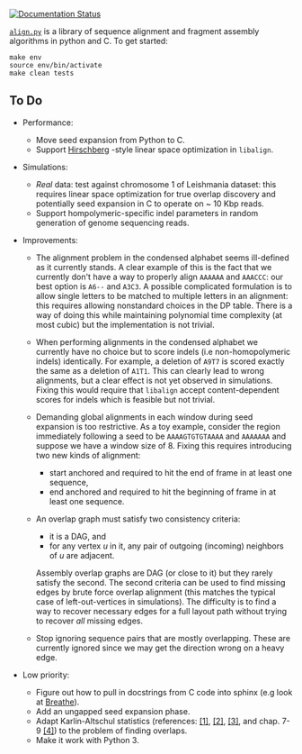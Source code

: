 [![Documentation Status](https://readthedocs.org/projects/alignpy/badge/?version=latest)](http://alignpy.readthedocs.org/en/latest/?badge=latest)

[`align.py`](https://alignpy.readthedocs.org/) is a library of sequence alignment and
fragment assembly algorithms in python and C. To get started:

```shell
make env
source env/bin/activate
make clean tests
```

## To Do

* Performance:
  * Move seed expansion from Python to C.
  * Support [Hirschberg](https://en.wikipedia.org/wiki/Hirschberg\'s_algorithm) -style
    linear space optimization in `libalign`.
* Simulations:
    * *Real* data: test against chromosome 1 of Leishmania dataset: this
      requires linear space optimization for true overlap discovery and
      potentially seed expansion in C to operate on ~ 10 Kbp reads.
    * Support hompolymeric-specific indel parameters in random generation of
      genome sequencing reads.
* Improvements:
    * The alignment problem in the condensed alphabet seems ill-defined as it
      currently stands. A clear example of this is the fact that we currently
      don't have a way to properly align `AAAAAA` and `AAACCC`: our best option
      is `A6--` and `A3C3`. A possible complicated formulation is to allow
      single letters to be matched to multiple letters in an alignment:
      this requires allowing nonstandard choices in the DP table. There is a
      way of doing this while maintaining polynomial time complexity (at most
      cubic) but the implementation is not trivial.
    * When performing alignments in the condensed alphabet we currently have
      no choice but to score indels (i.e non-homopolymeric indels) identically.
      For example, a deletion of `A9T7` is scored exactly the same as a
      deletion of `A1T1`. This can clearly lead to wrong alignments, but a
      clear effect is not yet observed in simulations. Fixing this would require
      that `libalign` accept content-dependent scores for indels which is
      feasible but not trivial.
    * Demanding global alignments in each window during seed expansion is too
      restrictive. As a toy example, consider the region immediately following
      a seed to be `AAAAGTGTGTAAAA` and `AAAAAAA` and suppose we have a window
      size of 8. Fixing this requires introducing two new kinds of alignment:
      * start anchored and required to hit the end of frame in at least one
        sequence,
      * end anchored and required to hit the beginning of frame in at least one
        sequence.
    * An overlap graph must satisfy two consistency criteria:
      * it is a DAG, and
      * for any vertex *u* in it, any pair of outgoing (incoming) neighbors of
        *u* are adjacent.

      Assembly overlap graphs are DAG (or close to it) but
      they rarely satisfy the second. The second criteria can be used to find
      missing edges by brute force overlap alignment (this matches the typical
      case of left-out-vertices in simulations). The difficulty is to find a way
      to recover necessary edges for a full layout path without trying to
      recover *all* missing edges.
    * Stop ignoring sequence pairs that are
      mostly overlapping. These are currently ignored since we may get the
      direction wrong on a heavy edge.

* Low priority:

    * Figure out how to pull in docstrings from C code into sphinx (e.g look
      at [Breathe](https://github.com/michaeljones/breathe)).
    * Add an ungapped seed expansion phase.
    * Adapt Karlin-Altschul statistics (references:
      [[1]](http://www.pnas.org/content/87/6/2264.full.pdf),
      [[2]](https://publications.mpi-cbg.de/Altschul_1990_5424.pdf),
      [[3]](http://www.jstor.org/stable/1427732?seq=1#page_scan_tab_contents), and
      chap. 7-9 [[4]](https://books.google.ca/books?id=uZvlBwAAQBAJ)) to the
      problem of finding overlaps.
    * Make it work with Python 3.
